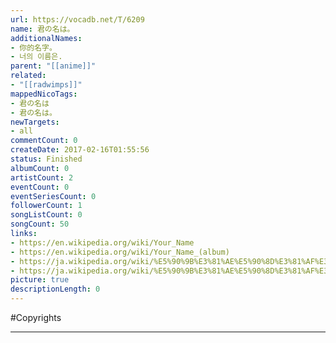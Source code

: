 ```yaml
---
url: https://vocadb.net/T/6209
name: 君の名は。
additionalNames: 
- 你的名字。
- 너의 이름은.
parent: "[[anime]]"
related:
- "[[radwimps]]"
mappedNicoTags:
- 君の名は
- 君の名は。
newTargets:
- all
commentCount: 0
createDate: 2017-02-16T01:55:56
status: Finished
albumCount: 0
artistCount: 2
eventCount: 0
eventSeriesCount: 0
followerCount: 1
songListCount: 0
songCount: 50
links: 
- https://en.wikipedia.org/wiki/Your_Name
- https://en.wikipedia.org/wiki/Your_Name_(album)
- https://ja.wikipedia.org/wiki/%E5%90%9B%E3%81%AE%E5%90%8D%E3%81%AF%E3%80%82
- https://ja.wikipedia.org/wiki/%E5%90%9B%E3%81%AE%E5%90%8D%E3%81%AF%E3%80%82_(%E3%82%A2%E3%83%AB%E3%83%90%E3%83%A0)
picture: true
descriptionLength: 0
---
```


#Copyrights



---

